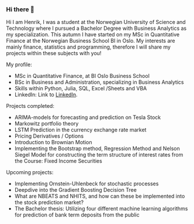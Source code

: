 ### Hi there 👋

<!--
**Henrkkn/Henrkkn** is a ✨ _special_ ✨ repository because its `README.md` (this file) appears on your GitHub profile.

Here are some ideas to get you started:

- 🔭 I’m currently working on ...
- 🌱 I’m currently learning ...
- 👯 I’m looking to collaborate on ...
- 🤔 I’m looking for help with ...
- 💬 Ask me about ...
- 📫 How to reach me: ...
- 😄 Pronouns: ...
- ⚡ Fun fact: ...
-->



Hi I am Henrik, I was a student at the Norwegian University of Science and Technology where I pursued a Bachelor Degree with Business Analytics as my specialization. This autumn I have started on my MSc in Quantitative Finance at the Norwegian Business School BI in Oslo.
My interests are mainly finance, statistics and programming, therefore I will share my projects within these subjects with you!

My profile:
- MSc in Quantitative Finance, at BI Oslo Business School
- BSc in Business and Administration, specializing in Business Analytics
- Skills within Python, Julia, SQL, Excel /Sheets and VBA
- LinkedIn: Link to [LinkedIn](https://www.linkedin.com/in/henrik-krantz-knudsen-aa95531b4/).



Projects completed:
- ARIMA-models for forecasting and prediction on Tesla Stock
- Markowitz portfolio theory
- LSTM Prediction in the currency exchange rate market
- Pricing Derivatives / Options
- Introduction to Brownian Motion
- Implementing the Bootstrap method, Regression Method and Nelson Siegel Model for constructing the term structure of interest rates from the Course: Fixed Income Securities

Upcoming projects:
- Implementing Ornstein-Uhlenbeck for stochastic processes
- Deepdive into the Gradient Boosting Decision Tree
- What are NBEATS and NHITS, and how can these be implemented into the stock prediction market?
- The Bachelor thesis: Utilizing four different machine learning algorithms for prediction of bank term deposits from the public

